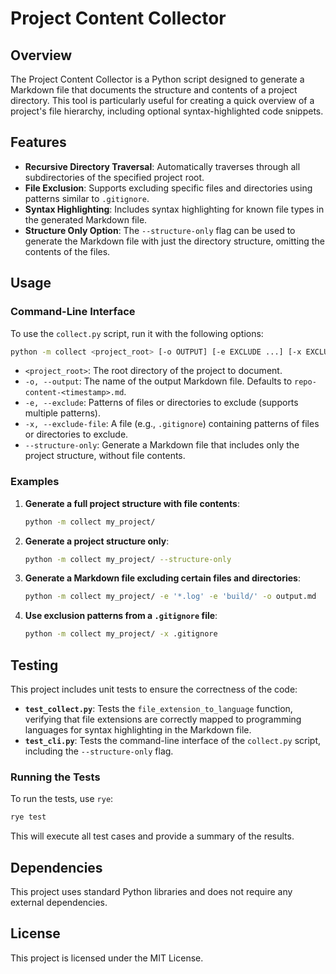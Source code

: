 # Project Content Collector

## Overview

The Project Content Collector is a Python script designed to generate a Markdown file that documents the structure and contents of a project directory. This tool is particularly useful for creating a quick overview of a project's file hierarchy, including optional syntax-highlighted code snippets.

## Features

- **Recursive Directory Traversal**: Automatically traverses through all subdirectories of the specified project root.
- **File Exclusion**: Supports excluding specific files and directories using patterns similar to `.gitignore`.
- **Syntax Highlighting**: Includes syntax highlighting for known file types in the generated Markdown file.
- **Structure Only Option**: The `--structure-only` flag can be used to generate the Markdown file with just the directory structure, omitting the contents of the files.

## Usage

### Command-Line Interface

To use the `collect.py` script, run it with the following options:

```bash
python -m collect <project_root> [-o OUTPUT] [-e EXCLUDE ...] [-x EXCLUDE_FILE] [--structure-only]
```

- `<project_root>`: The root directory of the project to document.
- `-o, --output`: The name of the output Markdown file. Defaults to `repo-content-<timestamp>.md`.
- `-e, --exclude`: Patterns of files or directories to exclude (supports multiple patterns).
- `-x, --exclude-file`: A file (e.g., `.gitignore`) containing patterns of files or directories to exclude.
- `--structure-only`: Generate a Markdown file that includes only the project structure, without file contents.

### Examples

1. **Generate a full project structure with file contents**:

    ```bash
    python -m collect my_project/
    ```

2. **Generate a project structure only**:

    ```bash
    python -m collect my_project/ --structure-only
    ```

3. **Generate a Markdown file excluding certain files and directories**:

    ```bash
    python -m collect my_project/ -e '*.log' -e 'build/' -o output.md
    ```

4. **Use exclusion patterns from a `.gitignore` file**:

    ```bash
    python -m collect my_project/ -x .gitignore
    ```

## Testing

This project includes unit tests to ensure the correctness of the code:

- **`test_collect.py`**: Tests the `file_extension_to_language` function, verifying that file extensions are correctly mapped to programming languages for syntax highlighting in the Markdown file.
- **`test_cli.py`**: Tests the command-line interface of the `collect.py` script, including the `--structure-only` flag.

### Running the Tests

To run the tests, use `rye`:

```bash
rye test
```

This will execute all test cases and provide a summary of the results.

## Dependencies

This project uses standard Python libraries and does not require any external dependencies. 

## License

This project is licensed under the MIT License.
